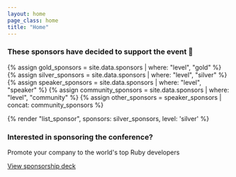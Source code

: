 ```yaml
---
layout: home
page_class: home
title: "Home"
---
```


<section class="sponsors">
  <h3>These sponsors have decided to support the event 💯</h3>

  {% assign gold_sponsors = site.data.sponsors | where: "level", "gold" %}
  {% assign silver_sponsors = site.data.sponsors | where: "level", "silver" %}
  {% assign speaker_sponsors = site.data.sponsors | where: "level", "speaker" %}
  {% assign community_sponsors = site.data.sponsors | where: "level", "community" %}
  {% assign other_sponsors = speaker_sponsors | concat: community_sponsors %}
  
  <!-- {% render "list_sponsor", sponsors: gold_sponsors, level: 'gold' %} -->

  {% render "list_sponsor", sponsors: silver_sponsors, level: 'silver' %}

  <!-- {% render "list_sponsor", sponsors: other_sponsors, level: 'speaker' %} -->

  <h3>Interested in sponsoring the conference?</h3>
  <p>Promote your company to the world's top Ruby developers</p>
  <a class="btn btn--primary" href="https://rubyconfth.com/sponsors2023" target="_blank">View sponsorship deck</a>
</section>
